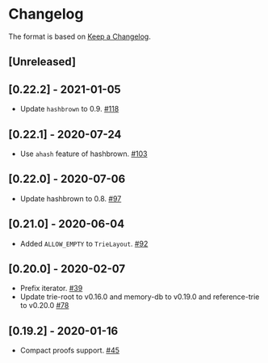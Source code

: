 # Changelog

The format is based on [Keep a Changelog].

[Keep a Changelog]: http://keepachangelog.com/en/1.0.0/

## [Unreleased]

## [0.22.2] - 2021-01-05
- Update `hashbrown` to 0.9. [#118](https://github.com/paritytech/trie/pull/118)

## [0.22.1] - 2020-07-24
- Use `ahash` feature of hashbrown. [#103](https://github.com/paritytech/trie/pull/103)

## [0.22.0] - 2020-07-06
- Update hashbrown to 0.8. [#97](https://github.com/paritytech/trie/pull/97)

## [0.21.0] - 2020-06-04
- Added `ALLOW_EMPTY` to `TrieLayout`. [#92](https://github.com/paritytech/trie/pull/92)

## [0.20.0] - 2020-02-07
- Prefix iterator. [#39](https://github.com/paritytech/trie/pull/39)
- Update trie-root to v0.16.0 and memory-db to v0.19.0 and reference-trie to v0.20.0 [#78](https://github.com/paritytech/trie/pull/78)

## [0.19.2] - 2020-01-16
- Compact proofs support. [#45](https://github.com/paritytech/trie/pull/45)
